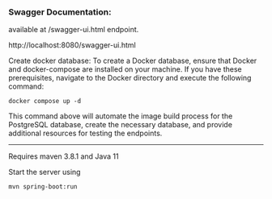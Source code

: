 ### Swagger Documentation:

available at /swagger-ui.html endpoint.

http://localhost:8080/swagger-ui.html


Create docker database:
To create a Docker database, ensure that Docker and docker-compose are installed on your machine. If you have these prerequisites, navigate to the Docker directory and execute the following command:
```shell script
docker compose up -d
```
This command above will automate the image build process for the PostgreSQL database, create the necessary database, and provide additional resources for testing the endpoints.


___________________________

Requires maven 3.8.1 and Java 11

Start the server using
```shell script
mvn spring-boot:run
```
